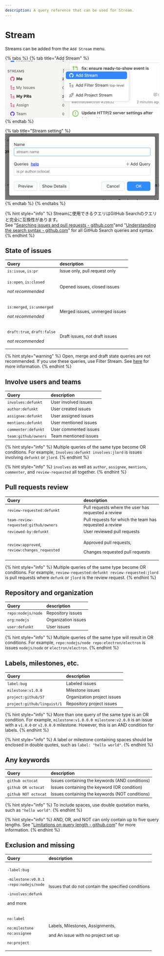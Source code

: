 ```yaml
---
description: A query reference that can be used for Stream.
---
```


# Stream

Streams can be added from the `Add Stream` menu.

{% tabs %}
{% tab title="Add Stream" %}
![](../.gitbook/assets/09_add_stream1.png)
{% endtab %}

{% tab title="Stream setting" %}
![](../.gitbook/assets/09_add_stream2.png)
{% endtab %}
{% endtabs %}

{% hint style="info" %}
Streamに使用できるクエリはGitHub Searchのクエリと完全に互換性があります。  
See "[Searching issues and pull requests - github.com](https://docs.github.com/en/free-pro-team@latest/github/searching-for-information-on-github/searching-issues-and-pull-requests)"and "[Understanding the search syntax - github.com](https://docs.github.com/en/free-pro-team@latest/github/searching-for-information-on-github/understanding-the-search-syntax)" for all GitHub Search queries and syntax.
{% endhint %}

## State of issues

<table>
  <thead>
    <tr>
      <th style="text-align:left">Query</th>
      <th style="text-align:left">description</th>
    </tr>
  </thead>
  <tbody>
    <tr>
      <td style="text-align:left"><code>is:issue</code>, <code>is:pr</code>
      </td>
      <td style="text-align:left">Issue only, pull request only</td>
    </tr>
    <tr>
      <td style="text-align:left">
        <p><code>is:open</code>, <code>is:closed</code>
        </p>
        <p><em>not recommended</em>
        </p>
      </td>
      <td style="text-align:left">Opened issues, closed issues</td>
    </tr>
    <tr>
      <td style="text-align:left">
        <p><code>is:merged</code>, <code>is:unmerged</code>
        </p>
        <p><em>not recommended</em>
        </p>
      </td>
      <td style="text-align:left">Merged issues, unmerged issues</td>
    </tr>
    <tr>
      <td style="text-align:left">
        <p><code>draft:true</code>, <code>draft:false</code>
        </p>
        <p><em>not recommended</em>
        </p>
      </td>
      <td style="text-align:left">Draft issues, not draft issues</td>
    </tr>
  </tbody>
</table>

{% hint style="warning" %}
Open, merge and draft state queries are not recommended. If you use these queries, use Filter Stream. See [here](../usecase/query.md#open-issue) for more information.
{% endhint %}

## Involve users and teams

| Query | description |
| :--- | :--- |
| `involves:defunkt` | User involved issues |
| `author:defunkt` | User created issues |
| `assignee:defunkt` | User assigned issues |
| `mentions:defunkt` | User mentioned issues |
| `commenter:defunkt` | User commented issues |
| `team:github/owners` | Team mentioned issues |

{% hint style="info" %}
Multiple queries of the same type become OR conditions. For example, `Involves:defunkt involves:jlord` is issues involving `defunkt` or `jlord`.
{% endhint %}

{% hint style="info" %}
`involves` as well as `author`, `assignee`, `mentions`, `commenter`, and `review-requested` all together.
{% endhint %}

## Pull requests review

<table>
  <thead>
    <tr>
      <th style="text-align:left">Query</th>
      <th style="text-align:left">description</th>
    </tr>
  </thead>
  <tbody>
    <tr>
      <td style="text-align:left"><code>review-requested:defunkt</code>
      </td>
      <td style="text-align:left">Pull requests where the user has requested a review</td>
    </tr>
    <tr>
      <td style="text-align:left"><code>team-review-requested:github/owners</code>
      </td>
      <td style="text-align:left">Pull requests for which the team has requested a review</td>
    </tr>
    <tr>
      <td style="text-align:left"><code>reviewed-by:defunkt</code>
      </td>
      <td style="text-align:left">User reviewed pull requests</td>
    </tr>
    <tr>
      <td style="text-align:left"><code>review:approved</code>, <code>review:changes_requested</code>
      </td>
      <td style="text-align:left">
        <p>Approved pull requests,</p>
        <p>Changes requested pull requests</p>
      </td>
    </tr>
  </tbody>
</table>

{% hint style="info" %}
Multiple queries of the same type become OR conditions. For example, `review-requested:defunkt review-requested:jlord` is pull requests where `defunk` or `jlord` is the review request.
{% endhint %}

## Repository and organization

| Query | description |
| :--- | :--- |
| `repo:nodejs/node` | Repository issues |
| `org:nodejs` | Organization issues |
| `user:defunkt` | User issues |

{% hint style="info" %}
Multiple queries of the same type will result in OR conditions. For example, `repo:nodejs/node repo:electron/electron` is issues `nodejs/node` or `electron/electron`.
{% endhint %}

## Labels, milestones, etc.

| Query | description |
| :--- | :--- |
| `label:bug` | Labeled issues |
| `milestone:v1.0.0` | Milestone issues |
| `project:github/57` | Organization project issues |
| `project:github/linguist/1` | Repository project issues |

{% hint style="info" %}
More than one query of the same type is an OR condition. For example, `milestone:v1.0.0.0 milestone:v2.0.0` is an issue with a `v1.0.0` or `v2.0.0.0` milestone. However, this is an AND condition for labels.
{% endhint %}

{% hint style="info" %}
A label or milestone containing spaces should be enclosed in double quotes, such as `label: "hello world"`.
{% endhint %}

## Any keywords

| Query | description |
| :--- | :--- |
| `github octocat` | Issues containing the keywords \(AND conditions\) |
| `github OR octocat` | Issues containing the keyword \(OR condition\) |
| `github NOT octocat` | Issues containing the keywords \(NOT conditions\) |

{% hint style="info" %}
To include spaces, use double quotation marks, such as `"hello world"`.
{% endhint %}

{% hint style="info" %}
AND, OR, and NOT can only contain up to five query lengths. See "[Limitations on query length - github.com](https://docs.github.com/en/free-pro-team@latest/github/searching-for-information-on-github/troubleshooting-search-queries#limitations-on-query-length)" for more information.
{% endhint %}

## Exclusion and missing <a id="exclude-query"></a>

<table>
  <thead>
    <tr>
      <th style="text-align:left">Query</th>
      <th style="text-align:left">description</th>
    </tr>
  </thead>
  <tbody>
    <tr>
      <td style="text-align:left">
        <p><code>-label:bug</code>
        </p>
        <p><code>-milestone:v0.0.1</code> 
          <br /><code>-repo:nodejs/node</code>
        </p>
        <p><code>-involves:defunk</code>
        </p>
        <p>and more</p>
      </td>
      <td style="text-align:left">Issues that do not contain the specified conditions</td>
    </tr>
    <tr>
      <td style="text-align:left">
        <p><code>no:label</code>
        </p>
        <p><code>no:milestone</code> 
          <br /><code>no:assignee</code>
        </p>
        <p><code>no:project</code>
        </p>
      </td>
      <td style="text-align:left">
        <p>Labels, Milestones, Assignments,</p>
        <p>and An issue with no project set up</p>
      </td>
    </tr>
  </tbody>
</table>

